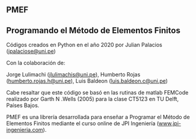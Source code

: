 ## PMEF
## Programando el Método de Elementos Finitos

Códigos creados en Python en el año 2020 por Julian Palacios (jpalaciose@uni.pe)

Con la colaboración de:

Jorge Lulimachi (jlulimachis@uni.pe), 
Humberto Rojas (humberto.rojas.h@uni.pe), 
Luis Baldeon (luis.baldeon.c@uni.pe)

Cabe resaltar que este código se basó en las rutinas de matlab FEMCode realizado por Garth N .Wells (2005) para la clase CT5123 en TU Delft, Países Bajos.

PMEF es una librería desarrollada para enseñar a Programar el Método de Elementos Finitos mediante el curso online de JPI Ingeniería (www.jpi-ingenieria.com).
